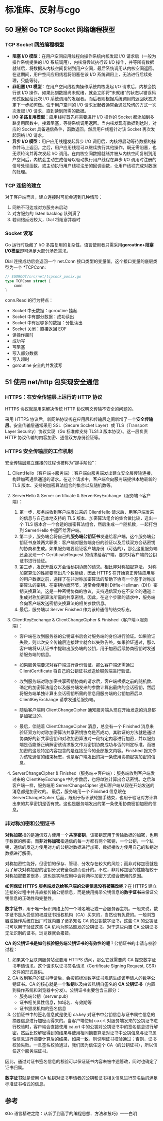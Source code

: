 # 标准库、反射与cgo

## 50 理解 Go TCP Socket 网络编程模型

### TCP Socket 网络编程模型

- **阻塞 I/O 模型**：在用户空间应用线程向操作系统内核发起 I/O 请求后（一般为操作系统提供的 I/O 系统调用），内核将尝试执行该 I/O 操作，并等所有数据就绪后，将数据从内核空间复制到用户空间，最后系统调用从内核空间返回。在这期间，用户空间应用线程将阻塞在该 I/O 系统调用上，无法进行后续处理，只能等待。
- **非阻塞 I/O 模型**：在用户空间线程向操作系统内核发起 I/O 请求后，内核会执行该 I/O 操作。如果此刻数据尚未就绪，就会立即将“未就绪”的状态以错误码形式返回给此次 I/O 系统调用的发起者。而后者则根据系统调用的返回状态决定下一步如何做。位于用户空间的 I/O 请求发起者通常会通过轮询的方式一次次发起 I/O 请求，直到读到所需的数据。
- **I/O 多路复用模型**：应用线程首先将需要进行 I/O 操作的 Socket 都添加到多路复用函数中，接着阻塞，等待系统调用返回。当内核发现有数据到达时，对应的 Socket 具备通信条件，函数返回。然后用户线程针对该 Socket 再次发起网络 I/O 请求。
- **异步 I/O 模型**：用户应用线程发起异步 I/O 调用后，内核将启动等待数据的操作并马上返回。之后，用户应用线程可以继续执行其他操作，既无需阻塞，也无须轮询并再次发起 I/O 调用。在内核空间数据就绪并被从内核空间复制到用户空间后，内核会主动生成信号以驱动执行用户线程在异步 I/O 调用时注册的信号处理函数，或主动执行用户线程注册的回调函数，让用户线程完成对数据的处理。

### TCP 连接的建立

对于客户端而言，建立连接时可能会遇到几种情形：

1. 网络不可达或对方服务未启动
2. 对方服务的 listen backlog 队列满了
3. 若网络延迟较大，Dial 将阻塞并超时

### Socket 读写

Go 运行时隐藏了 I/O 多路复用的复杂性，语言使用者只需采用**goroutine+阻塞I/O模型**即可满足大部分场景需求。

Dial 连接成功后会返回一个 net.Conn 接口类型的变量值，这个接口变量的底层类型为一个 *TCPConn:

```Go
// $GOROOT/src/net/tcpsock_posix.go
type TCPConn struct {
    conn
}
```

conn.Read 的行为特点：

- Socket 中无数据：goroutine 挂起
- Socket 中有部分数据：成功读出
- Socket 中有足够多的数据：分批读出
- Socket 关闭：直接返回 EOF
- 读操作超时
- 成功写
- 写阻塞
- 写入部分数据
- 写入超时
- goroutine 安全的并发读写

## 51 使用 net/http 包实现安全通信

### HTTPS：在安全传输层上运行的 HTTP 协议

HTTPS 协议就是用来解决传统 HTTP 协议明文传输不安全的问题的。

采用 HTTPS 协议后，新网络协议栈在应用层和传输层之间新增了一个**安全传输层**。安全传输层通常采用 SSL（Secure Socket Layer）或 TLS（Transport Layer Security）协议实现（Go 标准库支持 TLS1.3 版本协议）。这一层负责 HTTP 协议传输的内容加密、通信双方身份验证等。

### HTTPS 安全传输层的工作机制

安全传输层建立连接的过程也被称为“握手阶段”：

1. ClientHello（客户端->服务端）：客户端向服务端发出建立安全层传输连接，构建加密通信通道的请求。在这个请求中，客户端会向服务端提供本地最新的 TLS 版本、支持的加密算法组合的集合以及随机数等。

2. ServerHello & Server certificate & ServerKeyExchange（服务端->客户端）：

   1. 第一步，服务端收到客户端发过来的 ClientHello 请求后，用客户端发来的信息与自己本地支持的 TLS 版本、加密算法组合的集合做比较，选出一个 TLS 版本合一个合适的加密算法组合，然后生成一个随机数，一起打包到 ServerHello 中返回给客户端。
   2. 第二步，服务端会将自己的**服务端公钥证书**发送给客户端，这个服务端公钥证书身兼两大职责：客户端对服务端身份的验证以及后续双方会话密钥的协商和生成。如果服务端要验证客户端身份（可选的），那么这里服务端还会发现一个 CertificateRequest 的请求给客户端，要求对客户端的公钥证书进行验证。
   3. 第三步，发送开启双方会话秘钥协商的请求。相比非对称加密算法， 对称加密算法的性能要高出几个数量级，因此 HTTPS 在开始真正传输应用层的用户数据之前，选择了在非对称加密算法的帮助下协商一个基于对称加密算法的密钥。在密钥协商环节，通常会使用到 Diffie-Hellman（DH）密钥交换算法，这是一种密钥协商的协议，支持通信双方在不安全的通道上生成对称加密算法所需的共享密钥。因此，在这个步骤的请求中，服务端会向客户端发送密钥交换算法的相关参数信息。
   4. 最后，服务端以 Server Finished 作为该轮通信的结束标志。

3. ClientKeyExchange & ClientChangeCipher & Finished（客户端->服务端）：

   - 客户端在收到服务器的公钥证书后会对服务端的身份进行验证。如果验证失败，则此次安全传输层连接建立就会以失败告终，如果验证通过，那么客户端将从认证书中提取出服务端的公钥，用于加密后续协商密钥时发送给服务端的信息。

   - 如果服务端要求对客户端进行身份验证，那么客户端还需通过 ClientCertificate 将自己的公钥证书发送给服务端进行验证。

   - 收到服务端对称加密共享密钥协商的请求后，客户端根据之前的随机数、确定的加密算法组合以及服务端发来的参数计算出最终的会话密钥，然后将服务端单独计算出会话密钥所需的信息用服务端的公钥加密后以 ClientKeyExchange 请求发送给服务端。
   - 随后客户端用 ClientChangeCipher 通知服务端从现在开始发送的消息都是加密过的。
   - 最后，伴随着 ClientChangeCipher 消息，总会有一个 Finished 消息来验证双方的对称加密算法共享密钥协商是否成功。其验证的方法就是通过协商好的新共享密钥和对称加密算法对一段特定内容进行加密，并以服务端是否能够正确解密该请求报文作为密钥协商成功与否的判定标准。而被加密的这段特定内容包含的是连接至今的全部报文内容。Finished 报文作为该轮通信的结束标志，也是客户端发出的第一条使用协商密钥加密的信息。

4. ServerChangeCipher & Finished（服务端->客户端）：服务端收到客户端发过来的 ClientKeyExchange 中的参数后，也将单独计算出会话密钥。之后和客户端一样，服务端用 ServerChangeCipher 通知客户端从现在开始发送的消息都是加密过的。 最后，服务端用一个 Finished 信息跟在 ServerChangeCipher 后面，既用于标识该轮握手结束，也用于验证对方计算出来的共享密钥是否有效。这也是服务端发出的第一条使用协商密钥加密的信息。

### 非对称加密和公钥证书

**对称加密**指的是通信双方使用一个**共享密钥**，该密钥既用于传输数据的加密，也用于数据的解密。而**非对称加密**指通信的每一方都有两个密钥，一个公钥，一个私钥，通信的发送方使用对方的公钥对数据进行加密，数据接收方使用自己的私钥对数据进行解密。

对称加密性能好，但密钥的保存、管理、分发存在较大的风险；而非对称加密就是为了解决对称加密的密钥分发安全隐患而设计的。不过，非对称加密的性能相较于对称加密要差很多，这也是实际应用中会将两种加密方式结合使用的原因。

**如何保证 HTTPS 服务端发送给客户端的公钥信息没有被篡改呢**？在 HTTPS 建立连接的过程中并非直接传输公钥信息，而是使用携带公钥信息的**数字证书**来保证公钥信息的正确性和完整性。

**数字证书**，用于唯一标识网络上的一个域名地址或一台服务器主机。一般来说，数字证书是从受信的权威证书授权机构（CA）买来的，当然也有免费的。一般浏览器或操作系统在出厂时就内置了诸多知名 CA 的公钥数字证书，这些 CA 的公钥证书可以用于验证这些 CA 机构为网站颁发的公钥证书。对于这些内置 CA 公钥证书无法识别的证书，浏览器就会报错。

**CA 的公钥证书是如何校验服务端公钥证书的有效性的呢**？公钥证书的申请与校验过程：

1. 如果某个互联网服务站点要用 HTTPS 访问，那么它就需要向 CA 提交数字证书申请请求。这个请求以证书签名请求（Certificate Signing Request, CSR）文件的形式提供。
2. CA 收到客户的证书申请后，会按照标准数字证书规范生成该申请人的数字公钥证书。CA 的核心就是一个**私钥**以及由该私钥自签名的 **CA 公钥证书**（内置到操作系统和浏览器中分发）。公钥证书主要包含三部分：
   - 服务端公钥（server.pub）
   - 证书相关属性信息，如域名、有效期等
   - 证书颁发机构的签名信息
3. 公钥证书中的签名信息就是使用 ca.key 对证书中公钥信息与证书属性信息的摘要信息进行加密而得来的。当客户端使用 ca.crt 对服务端发来的公钥证书进行校验时，客户端会直接使用 ca.crt 中的公钥对公钥证书中的签名信息进行解密。然后比较解密得到的结果与使用相同摘要算法对证书中公钥信息与证书属性信息进行摘要计算后的结果，如果一致，则说明证书校验通过；否则，证书校验失败。一旦签名校验通过，我们因为信任这个 CA（的公钥证书），所以信任这个服务端证书。

因此，通过对证书签名信息的校验可以保证证书内容未被中途篡改，同时也确定了证书归属。

**数字证书**就是使用 CA 私钥对证书申请者的公钥和证书相关信息进行签名后的满足标准证书格式的信息。

## 参考

《Go 语言精进之路：从新手到高手的编程思想、方法和技巧》——白明